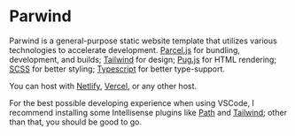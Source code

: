 # Parwind

Parwind is a general-purpose static website template that utilizes various technologies to accelerate development. [Parcel.js](https://parceljs.org/) for bundling, development, and builds; [Tailwind](https://tailwindcss.com/) for design; [Pug.js](https://pugjs.org/) for HTML rendering; [SCSS](https://sass-lang.com/) for better styling; [Typescript](https://www.typescriptlang.org/) for better type-support.

You can host with [Netlify](https://www.netlify.com/), [Vercel](https://vercel.com/), or any other host.

For the best possible developing experience when using VSCode, I recommend installing some Intellisense plugins like [Path](https://marketplace.visualstudio.com/items?itemName=christian-kohler.path-intellisense) and [Tailwind](https://marketplace.visualstudio.com/items?itemName=bradlc.vscode-tailwindcss); other than that, you should be good to go.
